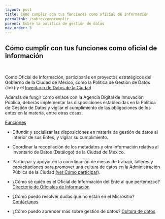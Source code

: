 ```yaml
---
layout: post
title: Cómo cumplir con tus funciones como oficial de información
permalink: /sobre/comocumplir
parent: Sobre la politica de gestión de datos
nav_order: 3
---
```


<h2>  Cómo cumplir con tus funciones como oficial de información </h2>
<br>

Como Oficial de Información, participarás en proyectos estratégicos del Gobierno de la Ciudad de México, como la Política de Gestión de Datos (link) y el <a href="https://datos.cdmx.gob.mx/pages/home/">Inventario de Datos de la Ciudad</a> 

Además de fungir como enlace con la Agencia Digital de Innovación Pública, deberás implementar las disposiciones establecidas en la Política de Gestión de Datos y vigilar el cumplimiento de las obligaciones de los entes en la materia, entre otras cosas. 

<a target="_blank" href="https://viriesc.github.io/micrositio_adip/loid/#oficial-info">Funciones </a> 

- Difundir y socializar las disposiciones en materia de gestión de datos al interior de sus Entes, y vigilar su cumplimiento. 
- Coordinar la recopilación de los metadatos y otra información relativa al Inventario de Datos (Datálogo) de la Ciudad de México. 
- Participar y apoyar en la coordinación de mesas de trabajo, talleres y capacitaciones para promover una cultura de datos en la Administración Pública de la Ciudad <a href="https://viriesc.github.io/micrositio_adip/participacion/">(ver Cómo participar)</a>. 

- ¿Cómo sé quién es el Oficial de Información del Ente al que pertenezco? <a href="https://viriesc.github.io/micrositio_adip/directorio/">Directorio de Oficiales de Información</a>  
- ¿Cómo puedo resolver dudas que no están en el Micrositio? <a href="https://viriesc.github.io/micrositio_adip/aprendizaje/">Contáctanos </a>
- ¿Cómo puedo aprender más sobre gestión de datos? 
 <a href="https://viriesc.github.io/micrositio_adip/Cultida/guias">Cultura de datos</a>


